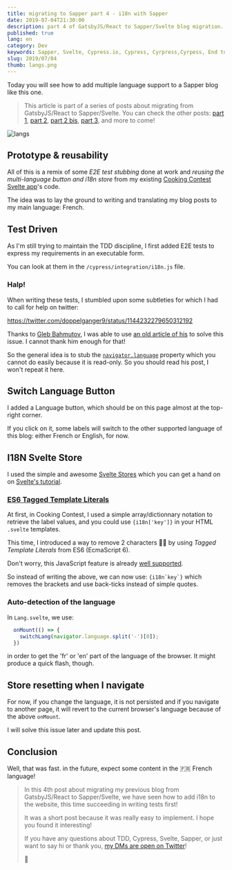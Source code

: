 ```yaml
---
title: migrating to Sapper part 4 - i18n with Sapper
date: 2019-07-04T21:30:00
description: part 4 of GatsbyJS/React to Sapper/Svelte blog migration. This time we'll be looking at how to add a language toggle button to handle internationalization (i18n).
published: true
lang: en
category: Dev
keywords: Sapper, Svelte, Cypress.io, Cypress, Cyrpress,Cyrpess, End to end, unit test, tdd, ut, test driven, tst, dirven, test first, non regression testing, non regression, e2e, automation, ci, continuous, integration, continuous integration, cipres, cipress, cypres, sypress, sypres, sipres, sipress, saper, sevlte, sevtle, svetle, sappr, sapr, raect, gatsby, gabtsy, gastby, gabtsyjs, gastbyjs, i18n, internationalization, lang, language
slug: 2019/07/04
thumb: langs.png
---
```


<script>
  import AddTwitterWidgetScript from '$lib/components/AddTwitterWidgetScript.svelte';
</script>

<AddTwitterWidgetScript />

Today you will see how to add multiple language support to a Sapper blog like this one.

> This article is part of a series of posts about migrating from GatsbyJS/React to Sapper/Svelte. You can check the other posts: [part 1](/2019/06/16), [part 2](/2019/06/21), [part 2 bis](/2019/06/30), [part 3](/2019/06/29), and more to come!

![langs](/langs.png)

## Prototype & reusability

All of this is a remix of some *E2E test stubbing* done at work and *reusing the multi-language button and i18n store* from my existing [Cooking Contest Svelte app](https://cooking-contest.web.app)'s code.

The idea was to lay the ground to writing and translating my blog posts to my main language: French.

## Test Driven

As I'm still trying to maintain the TDD discipline, I first added E2E tests to express my requirements in an executable form.

You can look at them in the `/cypress/integration/i18n.js` file.

### Halp!

When writing these tests, I stumbled upon some subtleties for which I had to call for help on twitter:

https://twitter.com/doppelganger9/status/1144232279650312192

Thanks to [Gleb Bahmutov](), I was able to use [an old article of his](https://glebbahmutov.com/blog/cypress-tips-and-tricks/#control-navigatorlanguage) to solve this issue. I cannot thank him enough for that!

So the general idea is to stub the [`navigator.language`](https://developer.mozilla.org/en-US/docs/Web/API/NavigatorLanguage/language) property which you cannot do easily because it is read-only. So you should  read his post, I won't repeat it here.

## Switch Language Button

I added a Language button, which should be on this page almost at the top-right corner.

If you click on it, some labels will switch to the other supported language of this blog: either French or English, for now.

## I18N Svelte Store

I used the simple and awesome [Svelte Stores](https://svelte.dev/docs#svelte_store) which you can get a hand on on [Svelte's tutorial](https://svelte.dev/tutorial/writable-stores).

### [ES6 Tagged Template Literals](https://developer.mozilla.org/en-US/docs/Web/JavaScript/Reference/Template_literals#Tagged_templates)

At first, in Cooking Contest, I used a simple array/dictionnary notation to retrieve the label values, and you could use `{i18n['key']}` in your HTML `.svelte` templates.

This time, I introduced a way to remove 2 characters 💪😎 by using *Tagged Template Literals* from ES6 (EcmaScript 6).

Don't worry, this JavaScript feature is already [well supported](https://kangax.github.io/compat-table/es6/#test-template_literals_tagged_template_literals).

So instead of writing the above, we can now use: ``{i18n`key`}`` which removes the brackets and use back-ticks instead of simple quotes.

### Auto-detection of the language

In `Lang.svelte`, we use:

```javascript
  onMount(() => {
    switchLang(navigator.language.split('-')[0]);
  })
```

in order to get the 'fr' or 'en' part of the language of the browser. It might produce a quick flash, though.

## Store resetting when I navigate

For now, if you change the language, it is not persisted and if you navigate to another page, it will revert to the current browser's language because of the above `onMount`.

I will solve this issue later and update this post.

## Conclusion

Well, that was fast. in the future, expect some content in the 🇫🇷 French language!

> In this 4th post about migrating my previous blog from GatsbyJS/React to Sapper/Svelte, we have seen how to add i18n to the website, this time succeeding in writing tests first!
>
> It was a short post because it was really easy to implement. I hope you found it interesting!
>
> If you have any questions about TDD, Cypress, Svelte, Sapper, or just want to say hi or thank you, [my DMs are open on Twitter](https://twitter.com/doppelganger9)!
>
> 👋
